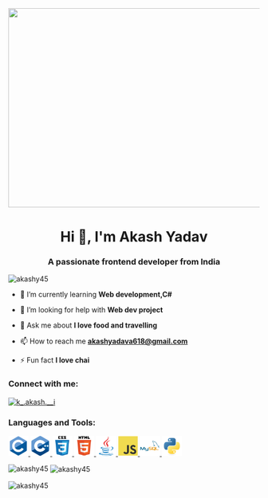 <img src="https://media.giphy.com/media/Ah3zHH7hvsSB2/giphy.gif" width="1010" height="400">

<h1 align="center">Hi 👋, I'm Akash Yadav</h1>
<h3 align="center">A passionate frontend developer from India</h3>

<p align="left"> <img src="https://komarev.com/ghpvc/?username=akashy45&label=Profile%20views&color=0e75b6&style=flat" alt="akashy45" /> </p>

- 🌱 I’m currently learning **Web development,C#**

- 🤝 I’m looking for help with **Web dev project**

- 💬 Ask me about **I love food and travelling**

- 📫 How to reach me **akashyadava618@gmail.com**

- ⚡ Fun fact **I love chai**

<h3 align="left">Connect with me:</h3>
<p align="left">
<a href="https://instagram.com/k_.akash.__i" target="blank"><img align="center" src="https://raw.githubusercontent.com/rahuldkjain/github-profile-readme-generator/master/src/images/icons/Social/instagram.svg" alt="k_.akash.__i" height="30" width="40" /></a>
</p>

<h3 align="left">Languages and Tools:</h3>
<p align="left"> <a href="https://www.cprogramming.com/" target="_blank" rel="noreferrer"> <img src="https://raw.githubusercontent.com/devicons/devicon/master/icons/c/c-original.svg" alt="c" width="40" height="40"/> </a> <a href="https://www.w3schools.com/cpp/" target="_blank" rel="noreferrer"> <img src="https://raw.githubusercontent.com/devicons/devicon/master/icons/cplusplus/cplusplus-original.svg" alt="cplusplus" width="40" height="40"/> </a> <a href="https://www.w3schools.com/css/" target="_blank" rel="noreferrer"> <img src="https://raw.githubusercontent.com/devicons/devicon/master/icons/css3/css3-original-wordmark.svg" alt="css3" width="40" height="40"/> </a> <a href="https://www.w3.org/html/" target="_blank" rel="noreferrer"> <img src="https://raw.githubusercontent.com/devicons/devicon/master/icons/html5/html5-original-wordmark.svg" alt="html5" width="40" height="40"/> </a> <a href="https://www.java.com" target="_blank" rel="noreferrer"> <img src="https://raw.githubusercontent.com/devicons/devicon/master/icons/java/java-original.svg" alt="java" width="40" height="40"/> </a> <a href="https://developer.mozilla.org/en-US/docs/Web/JavaScript" target="_blank" rel="noreferrer"> <img src="https://raw.githubusercontent.com/devicons/devicon/master/icons/javascript/javascript-original.svg" alt="javascript" width="40" height="40"/> </a> <a href="https://www.mysql.com/" target="_blank" rel="noreferrer"> <img src="https://raw.githubusercontent.com/devicons/devicon/master/icons/mysql/mysql-original-wordmark.svg" alt="mysql" width="40" height="40"/> </a> <a href="https://www.python.org" target="_blank" rel="noreferrer"> <img src="https://raw.githubusercontent.com/devicons/devicon/master/icons/python/python-original.svg" alt="python" width="40" height="40"/> </a> </p>

<p><img align="left" src="https://github-readme-stats.vercel.app/api/top-langs?username=akashy45&show_icons=true&locale=en&layout=compact" alt="akashy45" /></p>

<p>&nbsp;<img align="center" src="https://github-readme-stats.vercel.app/api?username=akashy45&show_icons=true&locale=en" alt="akashy45" /></p>

<p><img align="center" src="https://github-readme-streak-stats.herokuapp.com/?user=akashy45&" alt="akashy45" /></p>
